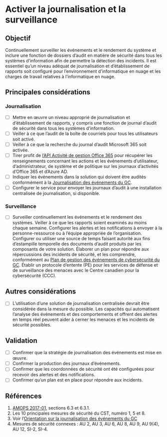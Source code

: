 # Activer la journalisation et la surveillance

## Objectif

Continuellement surveiller les événements et le rendement du système et inclure une fonction de dossiers d’audit en matière de sécurité dans tous les systèmes d’information afin de permettre la détection des incidents. Il est essentiel qu’un niveau adéquat de journalisation et d’établissement de rapports soit configuré pour l’environnement d’informatique en nuage et les charges de travail relatives à l’informatique en nuage.

## Principales considérations

### Journalisation

* [ ] Mettre en œuvre un niveau approprié de journalisation et d’établissement de rapports, y compris une fonction de journal d’audit de sécurité dans tous les systèmes d’information.
* [ ] Veiller à ce que l’audit de la boîte de courriels pour tous les utilisateurs soit activé.
* [ ] Veiller à ce que la recherche du journal d’audit Microsoft 365 soit activée.
* [ ] Tirer profit de [l’API Activité de gestion Office 365](https://docs.microsoft.com/fr-ca/office/office-365-management-api/office-365-management-activity-api-reference) pour récupérer les renseignements concernant les actions et les événements d’utilisateur, d’administrateur, de système et de politique sur les journaux d’activités d’Office 365 et d’Azure AD. 
* [ ] Indiquer les événements dans la solution qui doivent être audités conformément à la [Journalisation des événements du GC](https://www.gcpedia.gc.ca/gcwiki/images/e/e3/GC_Event_Logging_Strategy.pdf).
* [ ] Configurer le service pour envoyer les journaux d’audit à une installation centralisée de journalisation, si disponible.

### Surveillance

* [ ] Surveiller continuellement les événements et le rendement des systèmes. Veiller à ce que les rapports soient examinés au moins chaque semaine.
  Configurer les alertes et les notifications à envoyer à la personne-ressource ou à l’équipe appropriée de l’organisation.
  Configurer ou utiliser une source de temps faisant autorité aux fins d’estampille temporelle des documents d’audit produits par les composants de votre solution.
   Élaborer un plan pour répondre aux répercussions des incidents de sécurité, et les comprendre, conformément au [Plan de gestion des événements de cybersécurité du GC](https://www.canada.ca/fr/secretariat-conseil-tresor/services/acces-information-protection-reseignements-personnels/gestion-securite-identite/plan-gestion-evenements-cybersecurite-gouvernement-canada.html).
  Établir un protocole d’entente (PE) pour les services de défense et de surveillance des menaces avec le Centre canadien pour la cybersécurité (CCC).

## Autres considérations

* [ ] L’utilisation d’une solution de journalisation centralisée devrait être considérée dans la mesure du possible. Les capacités qui automatisent l’analyse des événements et des comportements et offrent des alertes en temps réel peuvent aider à cerner les menaces et les incidents de sécurité possibles.

## Validation

* [ ] Confirmer que la stratégie de journalisation des événements est mise en œuvre.
* [ ] Confirmer la production des journaux d’événements.
* [ ] Confirmer que les coordonnées de sécurité ont été configurées pour recevoir des alertes et des notifications.
* [ ] Confirmer qu’un plan est en place pour répondre aux incidents.

## Références

1. [AMOPS 2017-01](https://www.canada.ca/en/treasury-board-secretariat/services/access-information-privacy/security-identity-management/direction-secure-use-commercial-cloud-services-spin.html), sections 6.3 et 6.3.1.
2. Les 10 principales mesures de sécurité du CST, numéro 1, 5 et 8.
3. Voir l’[Orientation sur la journalisation des événements du GC](https://www.gcpedia.gc.ca/gcwiki/images/e/e3/GC_Event_Logging_Strategy.pdf) 
4. Mesures de sécurité connexes : AU 2, AU 3, AU 6, AU 8, AU 9, AU 9(4), AU 12, SI-2, SI-4.
